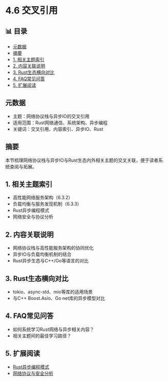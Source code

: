 ﻿# 4.6 交叉引用


## 📊 目录

- [元数据](#元数据)
- [摘要](#摘要)
- [1. 相关主题索引](#1-相关主题索引)
- [2. 内容关联说明](#2-内容关联说明)
- [3. Rust生态横向对比](#3-rust生态横向对比)
- [4. FAQ常见问答](#4-faq常见问答)
- [5. 扩展阅读](#5-扩展阅读)


## 元数据

- 主题：网络协议栈与异步IO的交叉引用
- 适用范围：Rust网络通信、系统架构、异步编程
- 关键词：交叉引用、内容索引、异步IO、Rust

## 摘要

本节梳理网络协议栈与异步IO与Rust生态内外相关主题的交叉关联，便于读者系统查阅与拓展。

## 1. 相关主题索引

- 高性能网络服务架构（6.3.2）
- 负载均衡与服务发现机制（6.3.3）
- Rust异步编程模式
- 网络安全与协议分析

## 2. 内容关联说明

- 网络协议栈与高性能服务架构的协同优化
- 异步IO与负载均衡机制的结合
- Rust异步生态与C++/Go等语言的对比

## 3. Rust生态横向对比

- tokio、async-std、mio等库的适用场景
- 与C++ Boost.Asio、Go net库的异步模型对比

## 4. FAQ常见问答

- 如何系统学习Rust网络与异步相关内容？
- 相关主题间的最佳学习路径？

## 5. 扩展阅读

- [Rust异步编程模式](https://rust-lang.github.io/async-book/)
- [网络协议与安全分析](https://en.wikipedia.org/wiki/OSI_model)
